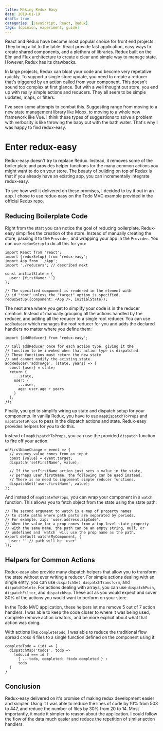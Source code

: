 ```yaml
---
title: Making Redux Easy
date: 2019-01-19
draft: true
categories: [JavaScript, React, Redux]
tags: [opinion, experiment, guide]
---
```


React and Redux have become most popular choice for front end projects. They
bring a lot to the table. React provide fast application, easy ways to create
shared components, and a plethora of libraries. Redux built on the Elm and Flux
architecture to create a clear and simple way to manage state. However, Redux
has its drawbacks.

In large projects, Redux can bloat your code and become very repetative
quickly. To support a single store update, you need to create a reducer that's
triggered by an action called from your component. This doesn't sound too
complex at first glance. But with a well thought out store, you end up with
really simple actions and reducers. They all seem to be simple updates, maps,
or filters.

I've seen some attempts to combat this. Suggesting range from moving to
a new state management library like Mobx, to moving to a whole new framework
like Vue. I think these types of suggestions to solve a problem with verbosity
is like throwing the baby out with the bath water. That's why I was happy to
find redux-easy.

# Enter redux-easy

Redux-easy doesn't try to replace Redux. Instead, it removes some of the boiler
plate and provides helper functions for the many common actions you might want
to do on your store. The beauty of building on top of Redux is that if you
already have an existing app, you can incrementally integrate redux-easy.

To see how well it delivered on these promises, I decided to try it out in an
app. I chose to use redux-easy on the Todo MVC example provided in the official
Redux repo.

## Reducing Boilerplate Code

Right from the start you can notice the goal of reducing boilerplate.
Redux-easy simplifies the creation of the store. Instead of manually creating
the store, passing it to the `Provider`, and wrapping your app in the
`Provider`. You can use `reduxSetup` to do all this for you:

```
import React from 'react';
import {reduxSetup} from 'redux-easy';
import App from './App';
import './reducers'; // described next

const initialState = {
  user: {firstName: ''}
};

// The specified component is rendered in the element with
// id "root" unless the "target" option is specified.
reduxSetup({component: <App />, initialState});
```

The next area where you get to simplify your code is in the reducer creation.
Instead of manually grouping all the actions handled by the reducer, and adding
all the reducer to a single root reducer. You can use `addReducer` which
manages the root reducer for you and adds the declared handlers no matter where you define them:

```
import {addReducer} from 'redux-easy';

// Call addReducer once for each action type, giving it the
// function to be invoked when that action type is dispatched.
// These functions must return the new state
// and cannot modify the existing state.
addReducer('addToAge', (state, years) => {
  const {user} = state;
  return {
    ...state,
    user: {
      ...user,
      age: user.age + years
    }
  };
});
```

Finally, you get to simplify wiring up state and dispatch setup for your
components. In vanilla Redux, you have to use `mapDispatchToProps` and
`mapStateToProps` to pass in the dispatch actions and state. Redux-easy
provides helpers for you to do this.

Instead of `mapDispatchToProps`, you can use the provided `dispatch` function
to fire off your action:

```
onFirstNameChange = event => {
  // assumes value comes from an input
  const {value} = event.target;
  dispatch('setFirstName', value);

  // If the setFirstName action just sets a value in the state,
  // perhaps user.firstName, the following can be used instead.
  // There is no need to implement simple reducer functions.
  dispatchSet('user.firstName', value);
};
```

And instead of `mapStateToProps`, you can wrap your component in a `watch`
function. This allows you to fetch object from the state using the state path:

```
// The second argument to watch is a map of property names
// to state paths where path parts are separated by periods.
// For example, zip: 'user.address.zipCode'.
// When the value for a prop comes from a top-level state property
// with the same name, the path can be an empty string, null, or
// undefined and `watch` will use the prop name as the path.
export default watch(MyComponent, {
  user: '' // path will be 'user'
});
```

## Helpers for Common Actions

Redux-easy also provide many dispatch helpers that allow you to transform the
state without ever writing a reducer. For simple actions dealing with an single
entry, you can use `dispatchSet`, `dispatchTransform`, and `dispatchDelete`.
For actions dealing with arrays, you can use `dispatchPush`, `dispatchFilter`,
and `dispatchMap`. These act as you would expect and cover 80% of the actions
you would want to perform on your store.

In the Todo MVC application, these helpers let me remove 5 out of 7 action
handlers. I was able to keep the code closer to where it was being used,
complete remove action creators, and be more explicit about what that action was doing.

With actions like `completeTodo`, I was able to reduce the traditional flow
spread cross 4 files to a single function defined on the component using it:

```
completeTodo = (id) => {
  dispatchMap('todos', todo =>
    todo.id === id ?
      { ...todo, completed: !todo.completed } :
      todo
  )
}
```

## Conclusion

Redux-easy delivered on it's promise of making redux development easier and
simpler. Using it I was able to reduce the lines of code by 10% from 503 to
447, and reduce the number of files by 30% from 20 to 14. Most importantly, it
made it simpler to reason about the application. I could follow the flow of the
data much easier and reduce the repetition of similar action handlers.

